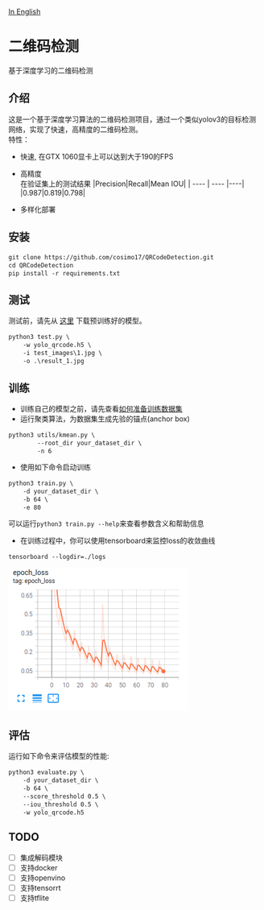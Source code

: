 [In English](README.md)
# 二维码检测
基于深度学习的二维码检测

## 介绍
这是一个基于深度学习算法的二维码检测项目，通过一个类似yolov3的目标检测网络，实现了快速，高精度的二维码检测。  
特性：
+ 快速, 在GTX 1060显卡上可以达到大于190的FPS
+ 高精度   
  在验证集上的测试结果 
  |Precision|Recall|Mean IOU|
  |  ----  | ----  |----|
  |0.987|0.819|0.798|
  
+ 多样化部署

## 安装
```shell
git clone https://github.com/cosimo17/QRCodeDetection.git
cd QRCodeDetection
pip install -r requirements.txt
```

## 测试
测试前，请先从 [这里](https://drive.google.com/file/d/1lqlQySkYehgkVJjZtRnYAICla7qSnxeG/view?usp=sharing) 下载预训练好的模型。
```shell
python3 test.py \
	-w yolo_qrcode.h5 \
	-i test_images\1.jpg \
	-o .\result_1.jpg
```

## 训练
* 训练自己的模型之前，请先查看[如何准备训练数据集](data_generator/README_zh.md)  
* 运行聚类算法，为数据集生成先验的锚点(anchor box)
```shell
python3 utils/kmean.py \
		--root_dir your_dataset_dir \
		-n 6
```

* 使用如下命令启动训练
```shell
python3 train.py \
	-d your_dataset_dir \
	-b 64 \
	-e 80
```
可以运行```python3 train.py --help```来查看参数含义和帮助信息

* 在训练过程中，你可以使用tensorboard来监控loss的收敛曲线
```shell
tensorboard --logdir=./logs
```
![loss](assets/loss_curve.png)  

## 评估
运行如下命令来评估模型的性能:
```shell
python3 evaluate.py \
	-d your_dataset_dir \
	-b 64 \
	--score_threshold 0.5 \
	--iou_threshold 0.5 \
	-w yolo_qrcode.h5
```

## TODO
- [ ] 集成解码模块  
- [ ] 支持docker  
- [ ] 支持openvino  
- [ ] 支持tensorrt  
- [ ] 支持tflite
